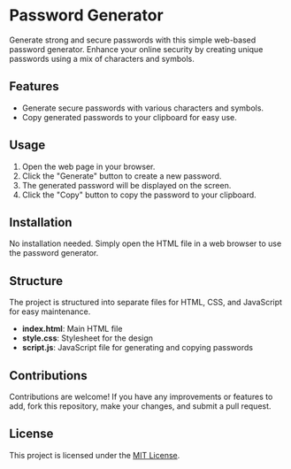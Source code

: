 # Password Generator

Generate strong and secure passwords with this simple web-based password generator. Enhance your online security by creating unique passwords using a mix of characters and symbols.

## Features

- Generate secure passwords with various characters and symbols.
- Copy generated passwords to your clipboard for easy use.

## Usage

1. Open the web page in your browser.
2. Click the "Generate" button to create a new password.
3. The generated password will be displayed on the screen.
4. Click the "Copy" button to copy the password to your clipboard.

## Installation

No installation needed. Simply open the HTML file in a web browser to use the password generator.

## Structure

The project is structured into separate files for HTML, CSS, and JavaScript for easy maintenance.

- **index.html**: Main HTML file
- **style.css**: Stylesheet for the design
- **script.js**: JavaScript file for generating and copying passwords

## Contributions

Contributions are welcome! If you have any improvements or features to add, fork this repository, make your changes, and submit a pull request.

## License

This project is licensed under the [MIT License](LICENSE).
